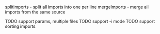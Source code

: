 splitImports - split all imports into one per line
mergeImports - merge all imports from the same source

TODO support params, multiple files
TODO support -i mode
TODO support sorting imports
